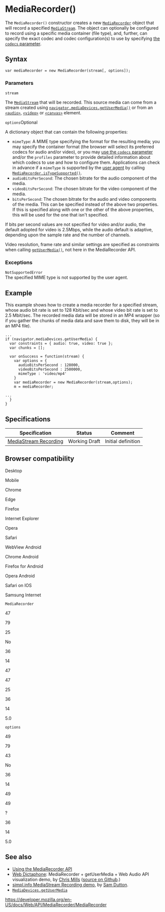 # MediaRecorder()

The `MediaRecorder()` constructor creates a new [`MediaRecorder`](../mediarecorder) object that will record a specified [`MediaStream`](../mediastream). The object can optionally be configured to record using a specific media container (file type), and, further, can specify the exact codec and codec configuration(s) to use by specifying [the `codecs` parameter](https://developer.mozilla.org/en-US/docs/Web/Media/Formats/codecs_parameter).

## Syntax

    var mediaRecorder = new MediaRecorder(stream[, options]);

### Parameters

`stream`

The [`MediaStream`](../mediastream) that will be recorded. This source media can come from a stream created using [`navigator.mediaDevices.getUserMedia()`](../mediadevices/getusermedia) or from an [`<audio>`](https://developer.mozilla.org/en-US/docs/Web/HTML/Element/audio), [`<video>`](https://developer.mozilla.org/en-US/docs/Web/HTML/Element/video) or [`<canvas>`](https://developer.mozilla.org/en-US/docs/Web/HTML/Element/canvas) element.

`options`<span class="badge inline optional">Optional</span>

A dictionary object that can contain the following properties:

- `mimeType`: A MIME type specifying the format for the resulting media; you may specify the container format (the browser will select its preferred codecs for audio and/or video), or you may [use the `codecs` parameter](https://developer.mozilla.org/en-US/docs/Web/Media/Formats/codecs_parameter) and/or the `profiles` parameter to provide detailed information about which codecs to use and how to configure them. Applications can check in advance if a `mimeType` is supported by the [user agent](https://developer.mozilla.org/en-US/docs/Glossary/User_agent) by calling [`MediaRecorder.isTypeSupported()`](istypesupported).
- `audioBitsPerSecond`: The chosen bitrate for the audio component of the media.
- `videoBitsPerSecond`: The chosen bitrate for the video component of the media.
- `bitsPerSecond`: The chosen bitrate for the audio and video components of the media. This can be specified instead of the above two properties. If this is specified along with one or the other of the above properties, this will be used for the one that isn't specified.

If bits per second values are not specified for video and/or audio, the default adopted for video is 2.5Mbps, while the audio default is adaptive, depending upon the sample rate and the number of channels.

Video resolution, frame rate and similar settings are specified as constraints when calling [`getUserMedia()`](../mediadevices/getusermedia), not here in the MediaRecorder API.

### Exceptions

`NotSupportedError`  
The specified MIME type is not supported by the user agent.

## Example

This example shows how to create a media recorder for a specified stream, whose audio bit rate is set to 128 Kbit/sec and whose video bit rate is set to 2.5 Mbit/sec. The recorded media data will be stored in an MP4 wrapper (so if you gather the chunks of media data and save them to disk, they will be in an MP4 file).

    ...
    if (navigator.mediaDevices.getUserMedia) {
      var constraints = { audio: true, video: true };
      var chunks = [];

      var onSuccess = function(stream) {
        var options = {
          audioBitsPerSecond : 128000,
          videoBitsPerSecond : 2500000,
          mimeType : 'video/mp4'
        }
        var mediaRecorder = new MediaRecorder(stream,options);
        m = mediaRecorder;

    ...
      }
    }

## Specifications

<table><thead><tr class="header"><th>Specification</th><th>Status</th><th>Comment</th></tr></thead><tbody><tr class="odd"><td><a href="https://w3c.github.io/mediacapture-record/">MediaStream Recording</a></td><td><span class="spec-wd">Working Draft</span></td><td>Initial definition</td></tr></tbody></table>

## Browser compatibility

Desktop

Mobile

Chrome

Edge

Firefox

Internet Explorer

Opera

Safari

WebView Android

Chrome Android

Firefox for Android

Opera Android

Safari on IOS

Samsung Internet

`MediaRecorder`

47

79

25

No

36

14

47

47

25

36

14

5.0

`options`

49

79

43

No

36

14

49

49

?

36

14

5.0

## See also

- [Using the MediaRecorder API](../mediastream_recording_api/using_the_mediastream_recording_api)
- [Web Dictaphone](https://mdn.github.io/web-dictaphone/): MediaRecorder + getUserMedia + Web Audio API visualization demo, by [Chris Mills](https://twitter.com/chrisdavidmills) ([source on Github](https://github.com/mdn/web-dictaphone/).)
- [simpl.info MediaStream Recording demo](https://simpl.info/mediarecorder/), by [Sam Dutton](https://twitter.com/sw12).
- [`MediaDevices.getUserMedia`](../mediadevices/getusermedia)

<a href="https://developer.mozilla.org/en-US/docs/Web/API/MediaRecorder/MediaRecorder" class="_attribution-link">https://developer.mozilla.org/en-US/docs/Web/API/MediaRecorder/MediaRecorder</a>
